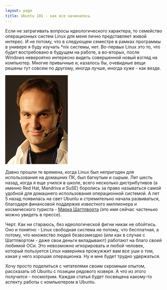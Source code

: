 ```yaml
---
layout: page
title: Ubuntu 101 - как все начиналось
---
```


Если не затрагивать вопросы идеологического характера, то семейство операционных систем Linux для меня лично представляет живой интерес. И не потому, что в следующем семестре в рамках программы в универе я буду изучать \*nix системы, нет. Во-первых Linux это то, что будет востребовано в будущем на работе, а во-вторых, после Windows невероятно интересно видеть совершенной новый взгляд на компьютер. Многие привычные и, казалось бы, очевидные вещи решены тут совсем по другому, иногда лучше, иногда хуже - как везде.

<!--more-->

![Марк Шаттлворт - создатель Ubuntu Linux](/static/2010-06-09/ubuntu/shuttlewort.jpg)

Давно прошли те времена, когда Linux был непригоден для использования на домашних ПК, был багнутым и сырым. Лет шесть назад, когда я еще учился в школе, всего несколько дистрибутивов (а именно Red Hat, Mandriva и SuSE) боролись за право называться самой удобной для домашнего использования операционной системой. А лет 5 назад появилась на свет Ubuntu и стремительно начала развиваться, благодаря финансовой поддержке известного миллионера и космического туриста - [Марка Шаттлворта](http://ru.wikipedia.org/wiki/%D0%A8%D0%B0%D1%82%D1%82%D0%BB%D0%B2%D0%BE%D1%80%D1%82,_%D0%9C%D0%B0%D1%80%D0%BA) (это имя сейчас частенько можно увидеть в прессе).

Черт. Как ни стараюсь, без идеологической фигни никак не обойтись. Оно и понятно - Linux свободная система не потому, что бесплатная, а потому, что множество людей безвозмездно (или как в случае с Шаттлвортом - даже свои деньги вкладывают) работают на благо своей любимой ОСи. Это невозможно игнорировать и любой человек, который пользуется Linux наверняка прожужжит вам все уши о том, какая у него хорошая операционка. Ну и мне будет трудно удержаться.

Хочу просто поделиться с читателями своим скромным опытом, рассказать об Ubuntu с позиции рядового юзверя. А что из этого получится - посмотрим. Каждая статья будет посвящена какому-то аспекту работы с компьютером в Ubuntu.
